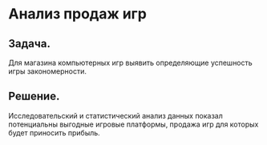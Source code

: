 # Анализ продаж игр
## Задача. 
Для магазина компьютерных игр выявить определяющие успешность игры закономерности. 
## Решение. 
Исследовательский и статистический анализ данных показал потенциальны выгодные игровые платформы, продажа игр для которых будет приносить прибыль.
